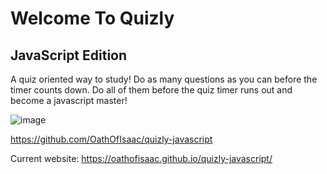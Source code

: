 # Welcome To Quizly
## JavaScript Edition

A quiz oriented way to study! Do as many questions as you can before the timer counts down. Do all of them before the quiz timer runs out and become a javascript master!


![image](https://user-images.githubusercontent.com/98298450/156974796-dcb6b4da-41b9-4f6a-829a-64fff478b1e3.png)


https://github.com/OathOfIsaac/quizly-javascript


Current website: 
https://oathofisaac.github.io/quizly-javascript/
